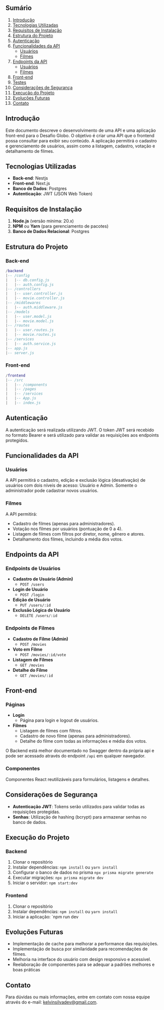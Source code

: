 ## Sumário

1. [Introdução](#introdu%C3%A7%C3%A3o)
2. [Tecnologias Utilizadas](#tecnologias-utilizadas)
3. [Requisitos de Instalação](#requisitos-de-instala%C3%A7%C3%A3o)
4. [Estrutura do Projeto](#estrutura-do-projeto)
5. [Autenticação](#autentica%C3%A7%C3%A3o)
6. [Funcionalidades da API](#funcionalidades-da-api)
    - [Usuários](#usu%C3%A1rios)
    - [Filmes](#filmes)
7. [Endpoints da API](#endpoints-da-api)
    - [Usuários](#endpoints-de-usu%C3%A1rios)
    - [Filmes](#endpoints-de-filmes)
8. [Front-end](#front-end)
9. [Testes](#testes)
10. [Considerações de Segurança](#considera%C3%A7%C3%B5es-de-seguran%C3%A7a)
11. [Execução do Projeto](#execu%C3%A7%C3%A3o-do-projeto)
12. [Evoluções Futuras](#evolu%C3%A7%C3%B5es-futuras)
13. [Contato](#contato)

## Introdução

Este documento descreve o desenvolvimento de uma API e uma aplicação front-end para o Desafio Globo. O objetivo é criar uma API que o frontend possa consultar para exibir seu conteúdo. A aplicação permitirá o cadastro e gerenciamento de usuários, assim como a listagem, cadastro, votação e detalhamento de filmes.

## Tecnologias Utilizadas

- **Back-end**: Nestjs
- **Front-end**: Next.js
- **Banco de Dados**: Postgres
- **Autenticação**: JWT (JSON Web Token)

## Requisitos de Instalação

1. **Node.js** (versão mínima: 20.x)
2. **NPM** ou **Yarn** (para gerenciamento de pacotes)
3. **Banco de Dados Relacional**: Postgres

## Estrutura do Projeto

### Back-end


```lua
/backend
|-- /config
|   |-- db.config.js
|   |-- auth.config.js
|-- /controllers
|   |-- user.controller.js
|   |-- movie.controller.js
|-- /middlewares
|   |-- auth.middleware.js
|-- /models
|   |-- user.model.js
|   |-- movie.model.js
|-- /routes
|   |-- user.routes.js
|   |-- movie.routes.js
|-- /services
|   |-- auth.service.js
|-- app.js
|-- server.js

```

### Front-end

```lua
/frontend
|-- /src
|   |-- /components
|   |-- /pages
|   |-- /services
|   |-- App.js
|   |-- index.js
```

## Autenticação

A autenticação será realizada utilizando JWT. O token JWT será recebido no formato Bearer e será utilizado para validar as requisições aos endpoints protegidos.

## Funcionalidades da API

### Usuários

A API permitirá o cadastro, edição e exclusão lógica (desativação) de usuários com dois níveis de acesso: Usuário e Admin. Somente o administrador pode cadastrar novos usuários.

### Filmes

A API permitirá:

- Cadastro de filmes (apenas para administradores).
- Votação nos filmes por usuários (pontuação de 0 a 4).
- Listagem de filmes com filtros por diretor, nome, gênero e atores.
- Detalhamento dos filmes, incluindo a média dos votos.

## Endpoints da API

### Endpoints de Usuários

- **Cadastro de Usuário (Admin)**
    - `POST /users`
- **Login de Usuário**
    - `POST /login`
- **Edição de Usuário**
    - `PUT /users/:id`
- **Exclusão Lógica de Usuário**
    - `DELETE /users/:id`

### Endpoints de Filmes

- **Cadastro de Filme (Admin)**
    - `POST /movies`
- **Voto em Filme**
    - `POST /movies/:id/vote`
- **Listagem de Filmes**
    - `GET /movies`
- **Detalhe do Filme**
    - `GET /movies/:id`

## Front-end

### Páginas

- **Login**
    - Página para login e logout de usuários.
- **Filmes**
    - Listagem de filmes com filtros.
    - Cadastro de novo filme (apenas para administradores).
    - Detalhe do filme com todas as informações e média dos votos.

O Backend está melhor documentado no Swagger dentro da própria api e pode ser acessado através do endpoint `/api` em qualquer navegador.



### Componentes

Componentes React reutilizáveis para formulários, listagens e detalhes.

## Considerações de Segurança

- **Autenticação JWT**: Tokens serão utilizados para validar todas as requisições protegidas.
- **Senhas**: Utilização de hashing (bcrypt) para armazenar senhas no banco de dados.

## Execução do Projeto

### Backend

1. Clonar o repositório
2. Instalar dependências: `npm install` ou `yarn install`
3. Configurar o banco de dados no prisma `npx prisma migrate generate`
4. Executar migrações: `npx prisma migrate dev`
5. Iniciar o servidor: `npm start:dev`

### Frontend

1. Clonar o repositório
2. Instalar dependências: `npm install` ou `yarn install`
3. Iniciar a aplicação: `npm run dev

## Evoluções Futuras

- Implementação de cache para melhorar a performance das requisições.
- Implementação de busca por similaridade para recomendações de filmes.
- Melhoria na interface do usuário com design responsivo e acessível.
- Reelaboração de componentes para se adequar  a padrões melhores e boas práticas

## Contato

Para dúvidas ou mais informações, entre em contato com nossa equipe através do e-mail: kelvinsilvadev@gmail.com.